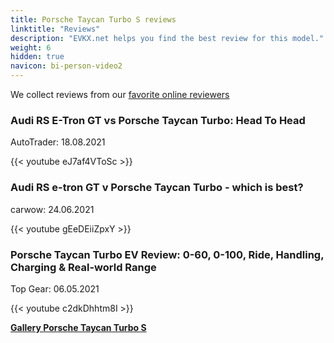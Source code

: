 ```yaml
---
title: Porsche Taycan Turbo S reviews
linktitle: "Reviews"
description: "EVKX.net helps you find the best review for this model."
weight: 6
hidden: true
navicon: bi-person-video2
---
```

We collect reviews from our [favorite online reviewers](../../../../../guides/evreviewers/)

<div class="container text-center shadow p-2 pe-4 mb-5 bg-body-tertiary rounded border">
<h3>Audi RS E-Tron GT vs Porsche Taycan Turbo: Head To Head</h3>
<p>AutoTrader: 18.08.2021</p>

{{< youtube eJ7af4VToSc >}}

</div>
<div class="container text-center shadow p-2 pe-4 mb-5 bg-body-tertiary rounded border">
<h3>Audi RS e-tron GT v Porsche Taycan Turbo - which is best?</h3>
<p>carwow: 24.06.2021</p>

{{< youtube gEeDEiiZpxY >}}

</div>
<div class="container text-center shadow p-2 pe-4 mb-5 bg-body-tertiary rounded border">
<h3>Porsche Taycan Turbo EV Review: 0-60, 0-100, Ride, Handling, Charging & Real-world Range</h3>
<p>Top Gear: 06.05.2021</p>

{{< youtube c2dkDhhtm8I >}}

</div>
<div class="mt-3 mb-3">
<a href="../gallery/" class="text-decoration-none text-black">
<strong><i class="bi-arrow-left"></i>Gallery  </strong>
</a>
<a href="../" class="text-decoration-none text-black float-end">
<strong>Porsche Taycan Turbo S <i class="bi-arrow-right"></i></strong>
</a>
</div>
